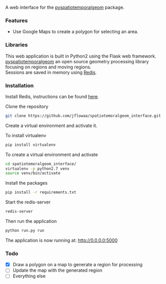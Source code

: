 A web interface for the [pyspatiotemporalgeom](https://pypi.python.org/pypi/pyspatiotemporalgeom/) package.

### Features
* Use Google Maps to create a polygon for selecting an area.

### Libraries
This web application is built in Python2 using the Flask web framework.  
[pyspatiotemporalgeom](https://pypi.python.org/pypi/pyspatiotemporalgeom/) an open source geometry processing library focusing on regions and moving regions.  
Sessions are saved in memory using [Redis](http://redis.io/).

### Installation
Install Redis, instructions can be found [here](http://redis.io/topics/quickstart).

Clone the repository
```bash
git clone https://github.com/jflowaa/spatiotemoralgeom_interface.git
```

Create a virtual environment and activate it.

To install virtualenv
```bash
pip install virtualenv
```

To create a virtual environment and activate
```bash
cd spatiotemoralgeom_interface/
virtualenv -p python2.7 venv
source venv/bin/activate
```

Install the packages
```bash
pip install -r requirements.txt
```
Start the redis-server
```bash
redis-server
```

Then run the application
```bash
python run.py run
```
The application is now running at: http://0.0.0.0:5000
### Todo
- [x] Draw a polygon on a map to generate a region for processing
- [ ] Update the map with the generated region
- [ ] Everything else
